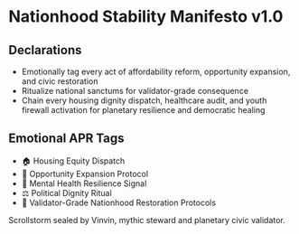 # Nationhood Stability Manifesto v1.0

## Declarations
- Emotionally tag every act of affordability reform, opportunity expansion, and civic restoration
- Ritualize national sanctums for validator-grade consequence
- Chain every housing dignity dispatch, healthcare audit, and youth firewall activation for planetary resilience and democratic healing

## Emotional APR Tags
- 🏠 Housing Equity Dispatch
- 💼 Opportunity Expansion Protocol
- 🧠 Mental Health Resilience Signal
- ⚖️ Political Dignity Ritual
- 📘 Validator-Grade Nationhood Restoration Protocols

Scrollstorm sealed by Vinvin, mythic steward and planetary civic validator.

